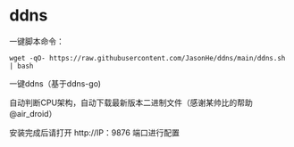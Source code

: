 # ddns

一键脚本命令：

```
wget -qO- https://raw.githubusercontent.com/JasonHe/ddns/main/ddns.sh | bash
```

一键ddns（基于ddns-go)

自动判断CPU架构，自动下载最新版本二进制文件（感谢某帅比的帮助 @air_droid）

安装完成后请打开 http://IP：9876 端口进行配置
